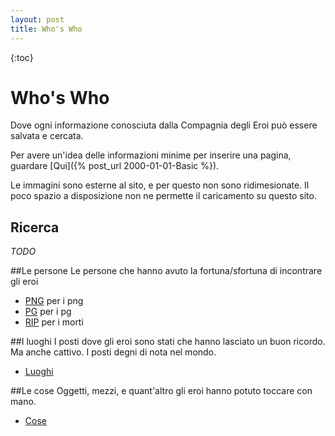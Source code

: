 ```yaml
---
layout: post
title: Who's Who
---
```

{:toc}

# Who's Who
Dove ogni informazione conosciuta dalla Compagnia degli Eroi pu&ograve; essere salvata e cercata. 

Per avere un'idea delle informazioni minime per inserire una pagina, guardare [Qui]({% post_url 2000-01-01-Basic %}).

Le immagini sono esterne al sito, e per questo non sono ridimesionate. Il poco spazio a disposizione non ne permette il caricamento su questo sito.

## Ricerca
_TODO_

##Le persone
Le persone che hanno avuto la fortuna/sfortuna di incontrare gli eroi
* [PNG](/category/png) per i png
* [PG](/category/pg) per i pg
* [RIP](/category/rip) per i morti

##I luoghi
I posti dove gli eroi sono stati che hanno lasciato un buon ricordo. Ma anche cattivo. I posti degni di nota nel mondo.
* [Luoghi](/category/luoghi)

##Le cose
Oggetti, mezzi, e quant'altro gli eroi hanno potuto toccare con mano.
* [Cose](/category/cose)
